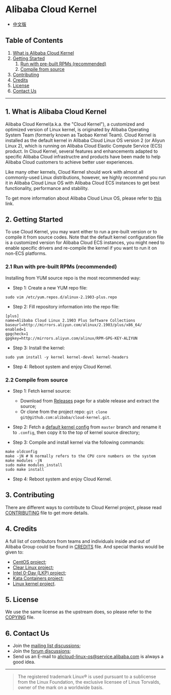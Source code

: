 Alibaba Cloud Kernel
====================

+ [中文版](zh/README.md)

Table of Contents
-----------------
1. [What is Alibaba Cloud Kernel](#1-what-is-alibaba-cloud-kernel)
2. [Getting Started](#2-getting-started)
   1. [Run with pre-built RPMs (recommended)](#21-run-with-pre-built-rpms-recommended)
   2. [Compile from source](#22-compile-from-source)
3. [Contributing](#3-contributing)
4. [Credits](#4-credits)
5. [License](#5-license)
6. [Contact Us](#6-contact-us)

---------------------------------


## 1. What is Alibaba Cloud Kernel

Alibaba Cloud Kernel(a.k.a. the "Cloud Kernel"), a customized and optimized version of Linux kernel, is originated by Alibaba Operating System Team (formerly known as Taobao Kernel Team). Cloud Kernel is installed as the default kernel in Alibaba Cloud Linux OS version 2 (or Aliyun Linux 2), which is running on Alibaba Cloud Elastic Compute Service (ECS) product. In Cloud Kernel, several features and enhancements adapted to specific Alibaba Cloud infrastructre and products have been made to help Alibaba Cloud customers to achieve better user experiences.

Like many other kernels, Cloud Kernel should work with almost all commonly-used Linux distributions, however, we highly recommend you run it in Alibaba Cloud Linux OS with Alibaba Cloud ECS instances to get best functionality, performance and stability.

To get more information about Alibaba Cloud Linux OS, please refer to [this](os.md) link.

## 2. Getting Started

To use Cloud Kernel, you may want either to run a pre-built version or to compile it from source codes. Note that the default kernel configuration file is a customized version for Alibaba Cloud ECS instances, you might need to enable specific drivers and re-compile the kernel if you want to run it on non-ECS platforms.

### 2.1 Run with pre-built RPMs (recommended)

Installing from YUM source repo is the most recommended way:

+ Step 1: Create a new YUM repo file:

```shell
sudo vim /etc/yum.repos.d/alinux-2.1903-plus.repo
```

+ Step 2: Fill repository information into the repo file:

```shell
[plus]
name=Alibaba Cloud Linux 2.1903 Plus Software Collections
baseurl=http://mirrors.aliyun.com/alinux/2.1903/plus/x86_64/
enabled=1
gpgcheck=1
gpgkey=http://mirrors.aliyun.com/alinux/RPM-GPG-KEY-ALIYUN
```

+ Step 3: Install the kernel:

```shell
sudo yum install -y kernel kernel-devel kernel-headers
```

+ Step 4: Reboot system and enjoy Cloud Kernel.

### 2.2 Compile from source

+ Step 1: Fetch kernel source:
  + Download from [Releases](https://github.com/alibaba/cloud-kernel/releases) page for a stable release and extract the source;
  + Or clone from the project repo: `git clone git@github.com:alibaba/cloud-kernel.git`.

+ Step 2: Fetch a [default kernel config](config-4.19.y-x86_64) from `master` branch and rename it to `.config`, then copy it to the top of kernel source directory;

+ Step 3: Compile and install kernel via the following commands:

```shell
make oldconfig
make -jN # N normally refers to the CPU core numbers on the system
make modules -jN
sudo make modules_install
sudo make install
```

+ Step 4: Reboot system and enjoy Cloud Kernel.

## 3. Contributing

There are different ways to contribute to Cloud Kernel project, please read [CONTRIBUTING](CONTRIBUTING.md) file to get more details.

## 4. Credits

A full list of contributors from teams and individuals inside and out of Alibaba Group could be found in [CREDITS](CREDITS.md) file. And special thanks would be given to:
+ [CentOS project](https://www.centos.org/);
+ [Clear Linux project](https://clearlinux.org/);
+ [Intel 0-Day (LKP) project](https://01.org/lkp);
+ [Kata Containers project](https://katacontainers.io/);
+ [Linux kernel project](https://www.kernel.org/).

## 5. License

We use the same license as the upstream does, so please refer to the [COPYING](COPYING) file.

## 6. Contact Us

+ Join the [mailing list discussions](MAILLIST.md);
+ Join the [forum discussions](https://bbs.aliyun.com/thread/450.html);
+ Send us an E-mail to [alicloud-linux-os@service.alibaba.com](mailto:alicloud-linux-os@service.alibaba.com) is always a good idea.

--------------------------------

> The registered trademark Linux® is used pursuant to a sublicense from the Linux Foundation, the exclusive licensee of Linus Torvalds, owner of the mark on a world­wide basis.
